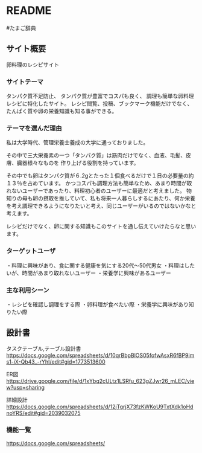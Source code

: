 # README

#たまご辞典

## サイト概要
卵料理のレシピサイト

### サイトテーマ
タンパク質不足防止、
タンパク質が豊富でコスパも良く、
調理も簡単な卵料理レシピに特化したサイト。
レシピ閲覧、投稿、ブックマーク機能だけでなく、たんぱく質や卵の栄養知識も知る事ができる。


### テーマを選んだ理由
私は大学時代、管理栄養士養成の大学に通っておりました。

その中で三大栄養素の一つ「タンパク質」は筋肉だけでなく、血液、毛髪、皮膚、臓器様々なものを
作り上げる役割を持っています。

その中でも卵はタンパク質が６.2gとたった１個食べるだけで１日の必要量の約１３％を占めています。
かつコスパも調理方法も簡単なため、あまり時間が取れないユーザーであったり、料理初心者のユーザーに最適だと考えました。
物知りの母も卵の摂取を推していて、私も将来一人暮らしするにあたり、何か栄養を考え調理できるようになりたいと考え、同じユーザーがいるのではないかなと考えます。

レシピだけでなく、卵に関する知識もこのサイトを通し伝えていけたらなと思います。

### ターゲットユーザ
・料理に興味があり、食に関する健康を気にする20代〜50代男女
・料理はしたいが、時間があまり取れないユーザー
・栄養学に興味があるユーザー

### 主な利用シーン
・レシピを確認し調理をする際
・卵料理が食べたい際
・栄養学に興味があり知りたい際

## 設計書
タスクテーブル,テーブル設計書
https://docs.google.com/spreadsheets/d/10qrBbpBlOS05fofwAsxR6fBP9ims1-iX-Qb43_-rYhI/edit#gid=1773513600

ER図
https://drive.google.com/file/d/1xYbq2cULtz1LSRfu_623gZJwr26_mLEC/view?usp=sharing

詳細設計
https://docs.google.com/spreadsheets/d/12jTgrjX73fzKWKoU9TxtXdk1oHdnoYRS/edit#gid=2039032075

### 機能一覧
https://docs.google.com/spreadsheets/

